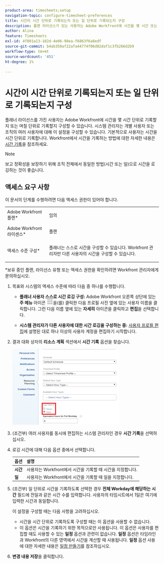 ```yaml
---
product-area: timesheets;setup
navigation-topic: configure-timesheet-preferences
title: 시간이 시간 단위로 기록되는지 또는 일 단위로 기록되는지 구성
description: 플랜 라이선스가 있는 사용자는 Adobe Workfront에 시간을 몇 시간 또는 며칠 단위로 기록할지 여부를 구성할 수 있습니다. 시스템 관리자는 개별 사용자 또는 조직의 여러 사용자에 대해 이 설정을 구성할 수 있습니다. 기본적으로 사용자는 시간을 시간 단위로 기록합니다.
author: Alina
feature: Timesheets
exl-id: 4f801a13-182d-4e06-98ea-f6863f6a8edf
source-git-commit: b4ab350af22afa44774f06d82daf1c3fb266d2b9
workflow-type: tm+mt
source-wordcount: '451'
ht-degree: 1%

---
```


# 시간이 시간 단위로 기록되는지 또는 일 단위로 기록되는지 구성

플래너 라이선스를 가진 사용자는 Adobe Workfront에 시간을 몇 시간 단위로 기록할지 또는 며칠 단위로 기록할지 구성할 수 있습니다. 시스템 관리자는 개별 사용자 또는 조직의 여러 사용자에 대해 이 설정을 구성할 수 있습니다. 기본적으로 사용자는 시간을 시간 단위로 기록합니다. Workfront에서 시간을 기록하는 방법에 대한 자세한 내용은 [시간 기록](../../timesheets/create-and-manage-timesheets/log-time.md)을 참조하세요.

>[!NOTE]
>
>보고 정확성을 보장하기 위해 조직 전체에서 동일한 방법(시간 또는 일)으로 시간을 로깅하는 것이 좋습니다.

## 액세스 요구 사항

이 문서의 단계를 수행하려면 다음 액세스 권한이 있어야 합니다.

<table style="table-layout:auto"> 
 <col> 
 </col> 
 <col> 
 </col> 
 <tbody> 
  <tr> 
   <td role="rowheader">Adobe Workfront 플랜*</td> 
   <td> <p>임의</p> </td> 
  </tr> 
  <tr> 
   <td role="rowheader">Adobe Workfront 라이센스*</td> 
   <td> <p>플랜 </p> </td> 
  </tr> 
  <tr data-mc-conditions=""> 
   <td role="rowheader">액세스 수준 구성*</td> 
   <td> <p>플래너는 스스로 시간을 구성할 수 있습니다. Workfront 관리자만 다른 사용자의 시간을 구성할 수 있습니다.</p> </td> 
  </tr> 
 </tbody> 
</table>

&#42;보유 중인 플랜, 라이선스 유형 또는 액세스 권한을 확인하려면 Workfront 관리자에게 문의하십시오.

1. 목표와 시스템의 액세스 수준에 따라 다음 중 하나를 수행합니다.

   * **플래너 사용자 스스로 시간 로깅 구성:** Adobe Workfront 오른쪽 상단에 있는 **주 메뉴** 아이콘 ![](assets/main-menu-icon.png)을(를) 클릭한 다음 프로필 사진 옆에 있는 사용자 이름을 클릭합니다. 그런 다음 이름 옆에 있는 **자세히** 아이콘을 클릭하고 **편집**&#x200B;을 선택합니다.

   * **시스템 관리자가 다른 사용자에 대한 시간 로깅을 구성하는 중:** [사용자 프로필 편집](../../administration-and-setup/add-users/create-and-manage-users/edit-a-users-profile.md)에 설명된 대로 하나 이상의 사용자 계정을 편집하기 시작합니다.

1. 결과 대화 상자의 **리소스 계획** 섹션에서 **시간 기록** 옵션을 찾습니다.

   ![](assets/new-timesheet-log-hours-350x249.png)

1. (조건부) 여러 사용자를 동시에 편집하는 시스템 관리자인 경우 **시간 기록**&#x200B;을 선택하십시오.
1. 로깅 시간에 대해 다음 옵션 중에서 선택합니다.

   | 옵션 | 설명 |
   |---|---|
   | **시간** | 사용자는 Workfront에서 시간을 기록할 때 시간을 지정합니다. |
   | **일** | 사용자는 Workfront에서 시간을 기록할 때 일을 지정합니다. |

1. (조건부) 일 단위로 시간을 기록하도록 선택한 경우 **전체 Workday에 해당하는 시간** 필드에 전일과 같은 시간 수를 입력합니다. 사용자의 타임시트에서 1일은 여기에 입력한 시간과 동일합니다.

   이 설정을 구성할 때는 다음 사항을 고려하십시오.

   * 시간을 시간 단위로 기록하도록 구성할 때는 이 옵션을 사용할 수 없습니다.
   * 이 옵션은 시간을 기록하기 위한 목적으로만 사용됩니다. 이 옵션은 사용자를 편집할 때도 사용할 수 있는 **일정** 옵션과 관련이 없습니다. **일정** 옵션은 타임라인과 Workfront의 다른 영역에서 시간을 계산할 때 사용됩니다. **일정** 옵션 사용에 대한 자세한 내용은 [일정 만들기](../../administration-and-setup/set-up-workfront/configure-timesheets-schedules/create-schedules.md)를 참조하십시오. 

1. **변경 내용 저장**&#x200B;을 클릭합니다.
